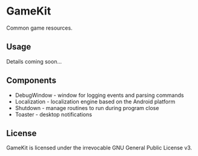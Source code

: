 GameKit
==========

Common game resources.

## Usage
Details coming soon...

## Components
* DebugWindow - window for logging events and parsing commands
* Localization - localization engine based on the Android platform
* Shutdown - manage routines to run during program close
* Toaster - desktop notifications

## License
GameKit is licensed under the irrevocable GNU General Public License v3.